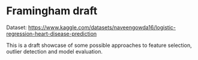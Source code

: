 # Framingham draft

Dataset: https://www.kaggle.com/datasets/naveengowda16/logistic-regression-heart-disease-prediction

This is a draft showcase of some possible approaches to feature selection, outlier detection and model evaluation.
